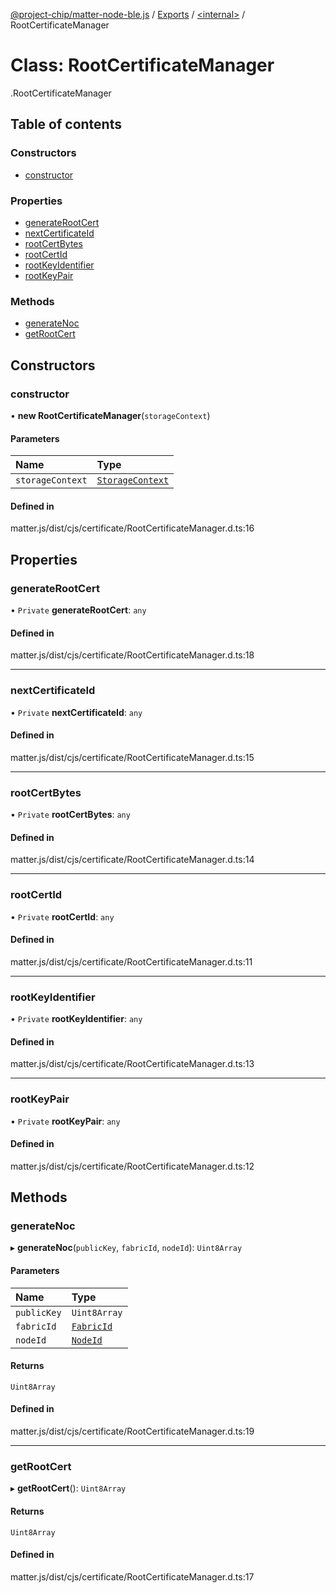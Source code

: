 [@project-chip/matter-node-ble.js](../README.md) / [Exports](../modules.md) / [<internal\>](../modules/internal_.md) / RootCertificateManager

# Class: RootCertificateManager

[<internal>](../modules/internal_.md).RootCertificateManager

## Table of contents

### Constructors

- [constructor](internal_.RootCertificateManager.md#constructor)

### Properties

- [generateRootCert](internal_.RootCertificateManager.md#generaterootcert)
- [nextCertificateId](internal_.RootCertificateManager.md#nextcertificateid)
- [rootCertBytes](internal_.RootCertificateManager.md#rootcertbytes)
- [rootCertId](internal_.RootCertificateManager.md#rootcertid)
- [rootKeyIdentifier](internal_.RootCertificateManager.md#rootkeyidentifier)
- [rootKeyPair](internal_.RootCertificateManager.md#rootkeypair)

### Methods

- [generateNoc](internal_.RootCertificateManager.md#generatenoc)
- [getRootCert](internal_.RootCertificateManager.md#getrootcert)

## Constructors

### constructor

• **new RootCertificateManager**(`storageContext`)

#### Parameters

| Name | Type |
| :------ | :------ |
| `storageContext` | [`StorageContext`](internal_.StorageContext.md) |

#### Defined in

matter.js/dist/cjs/certificate/RootCertificateManager.d.ts:16

## Properties

### generateRootCert

• `Private` **generateRootCert**: `any`

#### Defined in

matter.js/dist/cjs/certificate/RootCertificateManager.d.ts:18

___

### nextCertificateId

• `Private` **nextCertificateId**: `any`

#### Defined in

matter.js/dist/cjs/certificate/RootCertificateManager.d.ts:15

___

### rootCertBytes

• `Private` **rootCertBytes**: `any`

#### Defined in

matter.js/dist/cjs/certificate/RootCertificateManager.d.ts:14

___

### rootCertId

• `Private` **rootCertId**: `any`

#### Defined in

matter.js/dist/cjs/certificate/RootCertificateManager.d.ts:11

___

### rootKeyIdentifier

• `Private` **rootKeyIdentifier**: `any`

#### Defined in

matter.js/dist/cjs/certificate/RootCertificateManager.d.ts:13

___

### rootKeyPair

• `Private` **rootKeyPair**: `any`

#### Defined in

matter.js/dist/cjs/certificate/RootCertificateManager.d.ts:12

## Methods

### generateNoc

▸ **generateNoc**(`publicKey`, `fabricId`, `nodeId`): `Uint8Array`

#### Parameters

| Name | Type |
| :------ | :------ |
| `publicKey` | `Uint8Array` |
| `fabricId` | [`FabricId`](../modules/internal_.md#fabricid) |
| `nodeId` | [`NodeId`](../modules/internal_.md#nodeid) |

#### Returns

`Uint8Array`

#### Defined in

matter.js/dist/cjs/certificate/RootCertificateManager.d.ts:19

___

### getRootCert

▸ **getRootCert**(): `Uint8Array`

#### Returns

`Uint8Array`

#### Defined in

matter.js/dist/cjs/certificate/RootCertificateManager.d.ts:17
